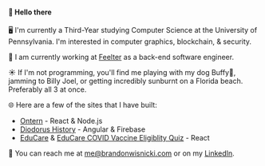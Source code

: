 #### 🌌 Hello there 

🖥️ I'm currently a Third-Year studying Computer Science at the University of Pennsylvania. I'm interested in computer graphics, blockchain, & security. 

🧭 I am currently working at [Feelter](https://www.feelter.com) as a back-end software engineer.

☀️ If I'm not programming, you'll find me playing with my dog Buffy🐶, jamming to Billy Joel, or getting incredibly sunburnt on a Florida beach. Preferably all 3 at once.

🌐 Here are a few of the sites that I have built:
- [Ontern](https://www.ontern.com) - React & Node.js
- [Diodorus History](https://diodorushistory.com/) - Angular & Firebase
- [EduCare](https://educarehealth.org/) & [EduCare COVID Vaccine Eligiblity Quiz](https://educarehealth.org/resources/vaccine-quiz) - React

📠 You can reach me at me@brandonwisnicki.com or on my [LinkedIn](https://www.linkedin.com/in/bwiz/).

<!--
**brandonwisnicki/brandonwisnicki** is a ✨ _special_ ✨ repository because its `README.md` (this file) appears on your GitHub profile.

Here are some ideas to get you started:

- 🔭 I’m currently working on ...
- 🌱 I’m currently learning ...
- 👯 I’m looking to collaborate on ...
- 🤔 I’m looking for help with ...
- 💬 Ask me about ...
- 📫 How to reach me: ...
- 😄 Pronouns: ...
- ⚡ Fun fact: ...
-->
